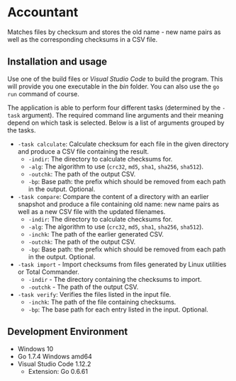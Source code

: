 # Accountant

Matches files by checksum and stores the old name - new name pairs as well as the corresponding checksums in a CSV file.

## Installation and usage

Use one of the build files or _Visual Studio Code_ to build the program. This will provide you one executable in the _bin_ folder. You can also use the `go run` command of course.

The application is able to perform four different tasks (determined by the `-task` argument). The required command line arguments and their meaning depend on which task is selected. Below is a list of arguments grouped by the tasks.

  * `-task calculate`: Calculate checksum for each file in the given directory and produce a CSV file containing the result.
    * `-indir`: The directory to calculate checksums for.
    * `-alg`: The algorithm to use (`crc32`, `md5`, `sha1`, `sha256`, `sha512`).
    * `-outchk`: The path of the output CSV.
    * `-bp`: Base path: the prefix which should be removed from each path in the output. Optional.
  * `-task compare`: Compare the content of a directory with an earlier snapshot and produce a file containing old name: new name pairs as well as a new CSV file with the updated filenames.
    * `-indir`: The directory to calculate checksums for.
    * `-alg`: The algorithm to use (`crc32`, `md5`, `sha1`, `sha256`, `sha512`).
    * `-inchk`: The path of the earlier generated CSV.
    * `-outchk`: The path of the output CSV.
    * `-bp`: Base path: the prefix which should be removed from each path in the output. Optional.
  * `-task import` - Import checksums from files generated by Linux utilities or Total Commander.
    * `-indir` - The directory containing the checksums to import.
    * `-outchk` - The path of the output CSV.
  * `-task verify`: Verifies the files listed in the input file.
    * `-inchk`: The path of the file containing checksums.
    * `-bp`: The base path for each entry listed in the input. Optional.

## Development Environment

  * Windows 10
  * Go 1.7.4 Windows amd64
  * Visual Studio Code 1.12.2
    * Extension: Go 0.6.61
